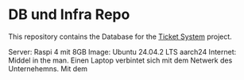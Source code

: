 # DB und Infra Repo


This repository contains the Database for the [Ticket System](https://github.com/IT-Wintercamp-2025) project.


Server:
  Raspi 4 mit 8GB
  Image: Ubuntu 24.04.2 LTS aarch24
Internet:
  Middel in the man.
  Einen Laptop verbintet sich mit dem Netwerk des Unternehemns. 
  Mit dem 
